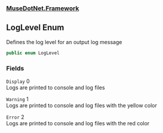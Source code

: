 ### [MuseDotNet.Framework](./MuseDotNet-Framework.md 'MuseDotNet.Framework')
## LogLevel Enum
Defines the log level for an output log message  
```csharp
public enum LogLevel
```
### Fields
<a name='LogLevel-Display'></a>
`Display` 0  
Logs are printed to console and log files  
  
<a name='LogLevel-Warning'></a>
`Warning` 1  
Logs are printed to console and log files with the yellow color  
  
<a name='LogLevel-Error'></a>
`Error` 2  
Logs are printed to console and log files with the red color  
  
